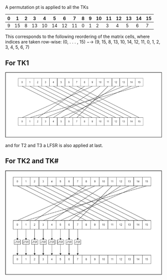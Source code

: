 
A permutation pt is applied to all the TKs

| 0 |  1 | 2 |  3 |  4 |  5 |  6 |  7 | 8 | 9 | 10 | 11 | 12 | 13 | 14 | 15 |
| - | -- | - | -- | -- | -- | -- | -- | - | - | -- | -- | -- | -- | -- | -- |
| 9 | 15 | 8 | 13 | 10 | 14 | 12 | 11 | 0 | 1 | 2  | 3  | 4  | 5  | 6  | 7  |

This corresponds
to the following reordering of the matrix cells, where indices are taken row-wise:
(0, . . . , 15) −→ (9, 15, 8, 13, 10, 14, 12, 11, 0, 1, 2, 3, 4, 5, 6, 7)

## For TK1
![permutation](../../images/tweakeyupdateT1.jpg)

and for T2 and T3 a LFSR is also applied at last.
## For TK2 and TK#
![permutation](../../images/tweakeyscheduleT2.jpg)
